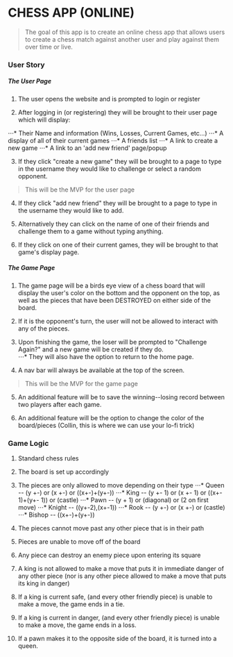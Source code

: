 # CHESS APP (ONLINE)

> The goal of this app is to create an online chess app that
> allows users to create a chess match against another user
> and play against them over time or live.

### User Story

##### The User Page

1. The user opens the website and is prompted to login or register

2. After logging in (or registering) they will be brought to their user page which will display:

⋅⋅⋅* Their Name and information (Wins, Losses, Current Games, etc...)
⋅⋅⋅* A display of all of their current games
⋅⋅⋅* A friends list
⋅⋅⋅* A link to create a new game
⋅⋅⋅* A link to an 'add new friend' page/popup

3. If they click "create a new game" they will be brought to a page to type in the username they would like to challenge or select a random opponent.

> This will be the MVP for the user page

4. If they click "add new friend" they will be brought to a page to type in the username they would like to add.

5. Alternatively they can click on the name of one of their friends and challenge them to a game without typing anything.

6. If they click on one of their current games, they will be brought to that game's display page.

##### The Game Page

1. The game page will be a birds eye view of a chess board that will display the user's color on the bottom and the opponent on the top, as well as the pieces that have been DESTROYED on either side of the board.

2. If it is the opponent's turn, the user will not be allowed to interact with any of the pieces.

3. Upon finishing the game, the loser will be prompted to "Challenge Again?" and a new game will be created if they do.  
⋅⋅⋅* They will also have the option to return to the home page.

4. A nav bar will always be available at the top of the screen.

> This will be the MVP for the game page

5. An additional feature will be to save the winning--losing record between two players after each game.

6. An additional feature will be the option to change the color of the board/pieces (Collin, this is where we can use your lo-fi trick)



### Game Logic

1. Standard chess rules

2. The board is set up accordingly

3. The pieces are only allowed to move depending on their type
⋅⋅⋅* Queen  -- (y +-) or (x +-) or ((x+-)+(y+-))
⋅⋅⋅* King   -- (y +- 1) or (x +- 1) or ((x+- 1)+(y+- 1)) or (castle)
⋅⋅⋅* Pawn   -- (y + 1) or (diagonal) or (2 on first move)
⋅⋅⋅* Knight -- ((y+-2),(x+-1))
⋅⋅⋅* Rook   -- (y +-) or (x +-) or (castle)
⋅⋅⋅* Bishop -- ((x+-)+(y+-))

4. The pieces cannot move past any other piece that is in their path

5. Pieces are unable to move off of the board

6. Any piece can destroy an enemy piece upon entering its square

7. A king is not allowed to make a move that puts it in immediate danger of any other piece (nor is any other piece allowed to make a move that puts its king in danger)

8. If a king is current safe, (and every other friendly piece) is unable to make a move, the game ends in a tie.

9. If a king is current in danger, (and every other friendly piece) is unable to make a move, the game ends in a loss.

10. If a pawn makes it to the opposite side of the board, it is turned into a queen.

